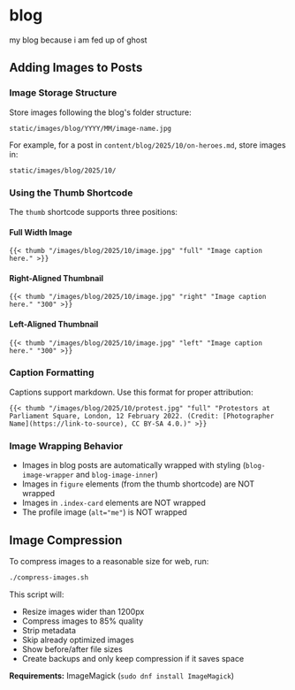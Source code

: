 # blog
my blog because i am fed up of ghost

## Adding Images to Posts

### Image Storage Structure

Store images following the blog's folder structure:
```
static/images/blog/YYYY/MM/image-name.jpg
```

For example, for a post in `content/blog/2025/10/on-heroes.md`, store images in:
```
static/images/blog/2025/10/
```

### Using the Thumb Shortcode

The `thumb` shortcode supports three positions:

#### Full Width Image
```
{{< thumb "/images/blog/2025/10/image.jpg" "full" "Image caption here." >}}
```

#### Right-Aligned Thumbnail
```
{{< thumb "/images/blog/2025/10/image.jpg" "right" "Image caption here." "300" >}}
```

#### Left-Aligned Thumbnail
```
{{< thumb "/images/blog/2025/10/image.jpg" "left" "Image caption here." "300" >}}
```

### Caption Formatting

Captions support markdown. Use this format for proper attribution:

```
{{< thumb "/images/blog/2025/10/protest.jpg" "full" "Protestors at Parliament Square, London, 12 February 2022. (Credit: [Photographer Name](https://link-to-source), CC BY-SA 4.0.)" >}}
```

### Image Wrapping Behavior

- Images in blog posts are automatically wrapped with styling (`blog-image-wrapper` and `blog-image-inner`)
- Images in `figure` elements (from the thumb shortcode) are NOT wrapped
- Images in `.index-card` elements are NOT wrapped
- The profile image (`alt="me"`) is NOT wrapped

## Image Compression

To compress images to a reasonable size for web, run:

```bash
./compress-images.sh
```

This script will:
- Resize images wider than 1200px
- Compress images to 85% quality
- Strip metadata
- Skip already optimized images
- Show before/after file sizes
- Create backups and only keep compression if it saves space

**Requirements:** ImageMagick (`sudo dnf install ImageMagick`)
